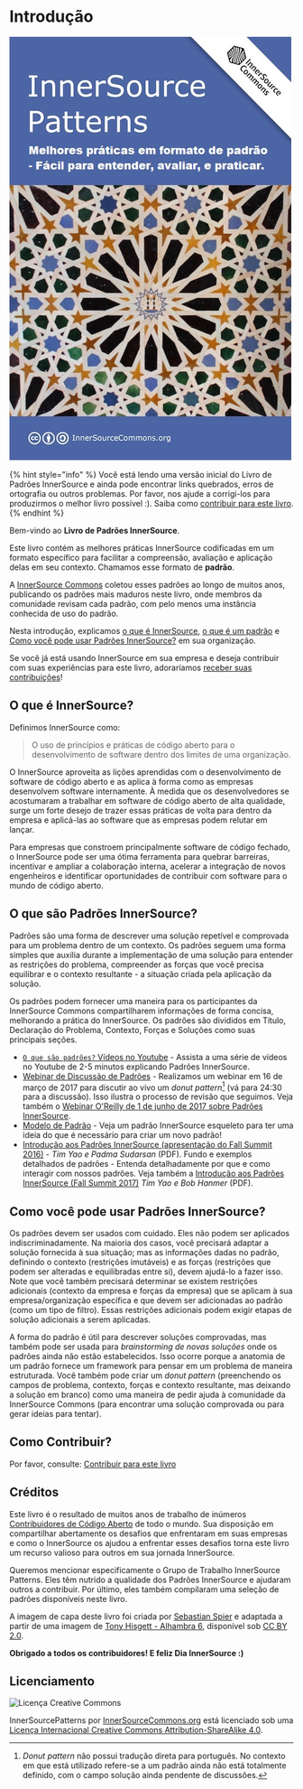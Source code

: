# Introdução

![Capa do Livro Padrões InnerSource](innersource-patterns-book-cover.jpg)

{% hint style="info" %}
Você está lendo uma versão inicial do Livro de Padrões InnerSource e ainda pode encontrar links quebrados, erros de ortografia ou outros problemas.
Por favor, nos ajude a corrigi-los para produzirmos o melhor livro possível :). Saiba como [contribuir para este livro](contribute.md).
{% endhint %}

Bem-vindo ao **Livro de Padrões InnerSource**.

Este livro contém as melhores práticas InnerSource codificadas em um formato específico para facilitar a compreensão, avaliação e aplicação delas em seu contexto. Chamamos esse formato de **padrão**.

A [InnerSource Commons](http://innersourcecommons.org) coletou esses padrões ao longo de muitos anos, publicando os padrões mais maduros neste livro, onde membros da comunidade revisam cada padrão, com pelo menos uma instância conhecida de uso do padrão.

Nesta introdução, explicamos [o que é InnerSource](#o-que-e-innersource), [o que é um padrão](#o-que-sao-padroes-innersource) e [Como você pode usar Padrões InnerSource?](#como-voce-pode-usar-padroes-innersource) em sua organização.

Se você já está usando InnerSource em sua empresa e deseja contribuir com suas experiências para este livro, adoraríamos [receber suas contribuições](contribute.md)!

## O que é InnerSource?

Definimos InnerSource como:

> O uso de princípios e práticas de código aberto para o desenvolvimento de software dentro dos limites de uma organização.

O InnerSource aproveita as lições aprendidas com o desenvolvimento de software de código aberto e as aplica à forma como as empresas desenvolvem software internamente. À medida que os desenvolvedores se acostumaram a trabalhar em software de código aberto de alta qualidade, surge um forte desejo de trazer essas práticas de volta para dentro da empresa e aplicá-las ao software que as empresas podem relutar em lançar.

Para empresas que constroem principalmente software de código fechado, o InnerSource pode ser uma ótima ferramenta para quebrar barreiras, incentivar e ampliar a colaboração interna, acelerar a integração de novos engenheiros e identificar oportunidades de contribuir com software para o mundo de código aberto.

## O que são Padrões InnerSource?

Padrões são uma forma de descrever uma solução repetível e comprovada para um problema dentro de um contexto. Os padrões seguem uma forma simples que auxilia durante a implementação de uma solução para entender as restrições do problema, compreender as forças que você precisa equilibrar e o contexto resultante - a situação criada pela aplicação da solução.

Os padrões podem fornecer uma maneira para os participantes da InnerSource Commons compartilharem informações de forma concisa, melhorando a prática do InnerSource. Os padrões são divididos em Título, Declaração do Problema, Contexto, Forças e Soluções como suas principais seções.

* [`O que são padrões?` Vídeos no Youtube](http://bit.ly/innersource_patterns_videos) - Assista a uma série de vídeos no Youtube de 2-5 minutos explicando Padrões InnerSource.
* [Webinar de Discussão de Padrões](https://youtu.be/i-0IVhfRVFU) - Realizamos um webinar em 16 de março de 2017 para discutir ao vivo um *donut pattern*[^1] (vá para 24:30 para a discussão). Isso ilustra o processo de revisão que seguimos. Veja também o [Webinar O'Reilly de 1 de junho de 2017 sobre Padrões InnerSource](http://www.oreilly.com/pub/e/3884).
* [Modelo de Padrão](../../meta/pattern-template.md) - Veja um padrão InnerSource esqueleto para ter uma ideia do que é necessário para criar um novo padrão!
* [Introdução aos Padrões InnerSource (apresentação do Fall Summit 2016)](https://drive.google.com/open?id=0B7_9iQb93uBQbnlkdHNuUGhpTXc) - *Tim Yao e Padma Sudarsan* (PDF). Fundo e exemplos detalhados de padrões - Entenda detalhadamente por que e como interagir com nossos padrões. Veja também a [Introdução aos Padrões InnerSource (Fall Summit 2017)](https://drive.google.com/open?id=0B7_9iQb93uBQWmYwMFpyaGh4OFU) *Tim Yao e Bob Hanmer* (PDF).

## Como você pode usar Padrões InnerSource?

Os padrões devem ser usados com cuidado. Eles não podem ser aplicados indiscriminadamente. Na maioria dos casos, você precisará adaptar a solução fornecida à sua situação; mas as informações dadas no padrão, definindo o contexto (restrições imutáveis) e as forças (restrições que podem ser alteradas e equilibradas entre si), devem ajudá-lo a fazer isso. Note que você também precisará determinar se existem restrições adicionais (contexto da empresa e forças da empresa) que se aplicam à sua empresa/organização específica e que devem ser adicionadas ao padrão (como um tipo de filtro). Essas restrições adicionais podem exigir etapas de solução adicionais a serem aplicadas.

A forma do padrão é útil para descrever soluções comprovadas, mas também pode ser usada para *brainstorming de novas soluções* onde os padrões ainda não estão estabelecidos. Isso ocorre porque a anatomia de um padrão fornece um framework para pensar em um problema de maneira estruturada. Você também pode criar um *donut pattern* (preenchendo os campos de problema, contexto, forças e contexto resultante, mas deixando a solução em branco) como uma maneira de pedir ajuda à comunidade da InnerSource Commons (para encontrar uma solução comprovada ou para gerar ideias para tentar).

## Como Contribuir?

Por favor, consulte: [Contribuir para este livro](./contribute.md)

## Créditos

Este livro é o resultado de muitos anos de trabalho de inúmeros [Contribuidores de Código Aberto](https://github.com/InnerSourceCommons/InnerSourcePatterns/graphs/contributors) de todo o mundo. Sua disposição em compartilhar abertamente os desafios que enfrentaram em suas empresas e como o InnerSource os ajudou a enfrentar esses desafios torna este livro um recurso valioso para outros em sua jornada InnerSource.

Queremos mencionar especificamente o Grupo de Trabalho InnerSource Patterns. Eles têm nutrido a qualidade dos Padrões InnerSource e ajudaram outros a contribuir. Por último, eles também compilaram uma seleção de padrões disponíveis neste livro.

A imagem de capa deste livro foi criada por [Sebastian Spier](https://spier.hu) e adaptada a partir de uma imagem de [Tony Hisgett - Alhambra 6](https://www.flickr.com/photos/hisgett/29345405788/), disponível sob [CC BY 2.0](https://creativecommons.org/licenses/by/2.0/).

**Obrigado a todos os contribuidores! E feliz Dia InnerSource :)**

## Licenciamento

![Licença Creative Commons](https://i.creativecommons.org/l/by-sa/4.0/88x31.png)

InnerSourcePatterns por [InnerSourceCommons.org](http://innersourcecommons.org) está licenciado sob uma [Licença Internacional Creative Commons Attribution-ShareAlike 4.0](http://creativecommons.org/licenses/by-sa/4.0/).

[^1]: *Donut pattern* não possui tradução direta para português. No contexto em que está utilizado refere-se a um padrão ainda não está totalmente definido, com o campo solução ainda pendente de discussões.
